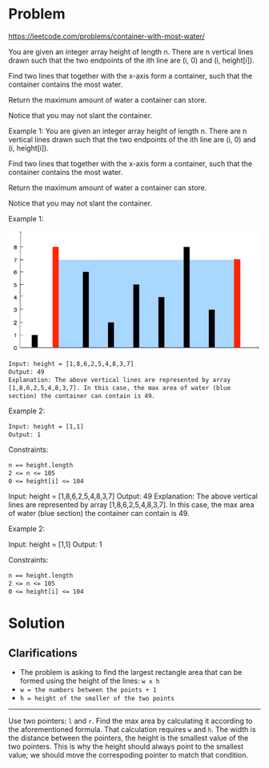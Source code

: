 # Problem
https://leetcode.com/problems/container-with-most-water/

You are given an integer array height of length n. There are n vertical lines drawn such that the two endpoints of the ith line are (i, 0) and (i, height[i]).

Find two lines that together with the x-axis form a container, such that the container contains the most water.

Return the maximum amount of water a container can store.

Notice that you may not slant the container.



Example 1:
You are given an integer array height of length n. There are n vertical lines drawn such that the two endpoints of the ith line are (i, 0) and (i, height[i]).

Find two lines that together with the x-axis form a container, such that the container contains the most water.

Return the maximum amount of water a container can store.

Notice that you may not slant the container.



Example 1:

![img.png](img.png)

    Input: height = [1,8,6,2,5,4,8,3,7]
    Output: 49
    Explanation: The above vertical lines are represented by array [1,8,6,2,5,4,8,3,7]. In this case, the max area of water (blue section) the container can contain is 49.

Example 2:

    Input: height = [1,1]
    Output: 1



Constraints:

    n == height.length
    2 <= n <= 105
    0 <= height[i] <= 104



Input: height = [1,8,6,2,5,4,8,3,7]
Output: 49
Explanation: The above vertical lines are represented by array [1,8,6,2,5,4,8,3,7]. In this case, the max area of water (blue section) the container can contain is 49.

Example 2:

Input: height = [1,1]
Output: 1



Constraints:

    n == height.length
    2 <= n <= 105
    0 <= height[i] <= 104

# Solution
## Clarifications
- The problem is asking to find the largest rectangle area that can be formed using the height
of the lines: `w x h`
- `w = the numbers between the points + 1`
- `h = height of the smaller of the two points`

---
Use two pointers: `l` and `r`. Find the max area by calculating it according to the aforementioned
formula. That calculation requires `w` and `h`. The width is the distance between the pointers,
the height is the smallest value of the two pointers. This is why the height should always point to
the smallest value; we should move the correspoding pointer to match that condition. 